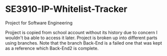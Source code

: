 # SE3910-IP-Whitelist-Tracker
Project for Software Engineering

Projject is copied from school account without its history due to concern I wouldn't ba able to access it later.
Project is broken up into different parts using branches.
Note that the branch Back-End is a failed one that was kept as a reference which Back-End2 is complete.
